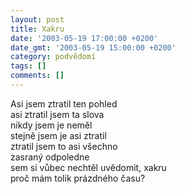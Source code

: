 ```yaml
---
layout: post
title: Xakru
date: '2003-05-19 17:00:00 +0200'
date_gmt: '2003-05-19 15:00:00 +0200'
category: podvědomí
tags: []
comments: []
---
```


<p>Asi jsem ztratil ten pohled<br>asi ztratil jsem ta slova<br>nikdy jsem je neměl<br>stejně jsem je asi ztratil<br>ztratil jsem to asi všechno<br>zasraný odpoledne<br>sem si vůbec nechtěl uvědomit, xakru<br>proč mám tolik prázdného času?</p>

